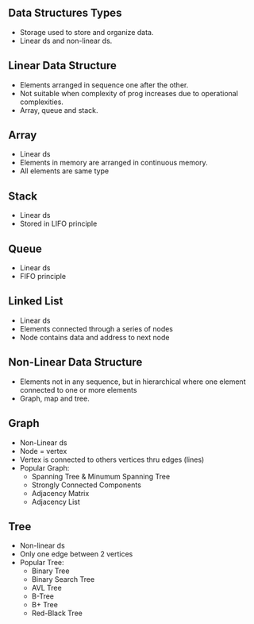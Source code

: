 ## Data Structures Types
- Storage used to store and organize data.
- Linear ds and non-linear ds.
## Linear Data Structure
- Elements arranged in sequence one after the other.
- Not suitable when complexity of prog increases due to operational complexities.
- Array, queue and stack.
## Array 
- Linear ds
- Elements in memory are arranged in continuous memory.
- All elements are same type
## Stack
- Linear ds
- Stored in LIFO principle
## Queue
- Linear ds
- FIFO principle
## Linked List
- Linear ds
- Elements connected through a series of nodes
- Node contains data and address to next node

## Non-Linear Data Structure
- Elements not in any sequence, but in hierarchical where one element connected to one or more elements
- Graph, map and tree.

## Graph 
- Non-Linear ds
- Node = vertex
- Vertex is connected to others vertices thru edges (lines)
- Popular Graph:
  - Spanning Tree & Minumum Spanning Tree
  - Strongly Connected Components
  - Adjacency Matrix
  - Adjacency List
## Tree
- Non-linear ds
- Only one edge between 2 vertices
- Popular Tree:
  - Binary Tree
  - Binary Search Tree
  - AVL Tree
  - B-Tree
  - B+ Tree
  - Red-Black Tree